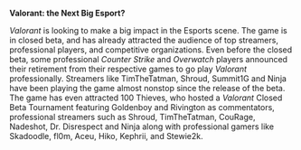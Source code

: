 **Valorant: the Next Big Esport?**

_Valorant_ is looking to make a big impact in the Esports scene. The game is in closed beta, and has already attracted the audience of top streamers, professional players, and competitive organizations. Even before the closed beta, some professional _Counter Strike_ and _Overwatch_ players announced their retirement from their respective games to go play _Valorant_ professionally. Streamers like TimTheTatman, Shroud, Summit1G and Ninja have been playing the game almost nonstop since the release of the beta. The game has even attracted 100 Thieves, who hosted a _Valorant_ Closed Beta Tournament featuring Goldenboy and Rivington as commentators, professional streamers such as Shroud, TimTheTatman, CouRage, Nadeshot, Dr. Disrespect and Ninja along with professional gamers like Skadoodle, fl0m, Aceu, Hiko, Kephrii, and Stewie2k.